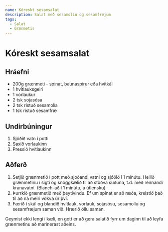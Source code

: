 ```yaml
---
name: Kóreskt sesamsalat
description: Salat með sesamolíu og sesamfræjum
tags:
  - Salat
  - Grænmetis
---
```


# Kóreskt sesamsalat

## Hráefni

- 200g grænmeti - spínat, baunaspírur eða hvítkál
- 1 hvítlauksgeiri
- 1 vorlaukur
- 2 tsk sojasósa
- 2 tsk ristuð sesamolía
- 1 tsk ristuð sesamfræ

## Undirbúningur

1. Sjóðið vatn í potti
1. Saxið vorlaukinn
1. Pressið hvítlaukinn

## Aðferð

1. Setjið grænmetið í pott með sjóðandi vatni og sjóðið í 1 mínútu. Hellið grænmetinu í sigti og snöggkælið til að stöðva suðuna, t.d. með rennandi kranavatni. (Blanch-að í 1 mínútu, á útlensku)
2. Þurrkið grænmetið með þeytivindu. Ef um spínat er að ræða, kreistið það til að ná meiri vökva úr því.
3. Færið í skál og blandið hvítlauk, vorlauk, sojasósu, sesamolíu og sesamfræjum saman við. Hrærið öllu saman.

Geymist ekki lengi í kæli, en gott er að gera salatið fyrr um daginn til að leyfa grænmetinu að marinerast aðeins.
